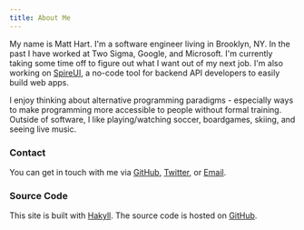 ```yaml
---
title: About Me
---
```


My name is Matt Hart. I'm a software engineer living in Brooklyn, NY. In the past I have worked at Two Sigma, Google, and Microsoft. I'm currently taking some time off to figure out what I want out of my next job. I'm also working on [SpireUI](https://spireui.com), a no-code tool for backend API developers to easily build web apps.

I enjoy thinking about alternative programming paradigms - especially ways to make programming more accessible to people without formal training. Outside of software, I like playing/watching soccer, boardgames, skiing, and seeing live music.

### Contact

You can get in touch with me via [GitHub](https://github.com/mjhart), [Twitter](https://twitter.com/LongDarkBlue), or [Email](mailto:matthart4@gmail.com).

### Source Code

This site is built with [Hakyll](https://jaspervdj.be/hakyll/). The source code is hosted on [GitHub](https://github.com/mjhart/website).
